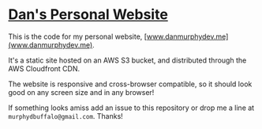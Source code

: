# [Dan's Personal Website](www.danmurphydev.me)

This is the code for my personal website, [www.danmurphydev.me](www.danmurphydev.me).

It's a static site hosted on an AWS S3 bucket, and distributed through the AWS Cloudfront CDN.

The website is responsive and cross-browser compatible, so it should look good on any screen size and in any browser!

If something looks amiss add an issue to this repository or drop me a line at `murphydbuffalo@gmail.com`. Thanks!
